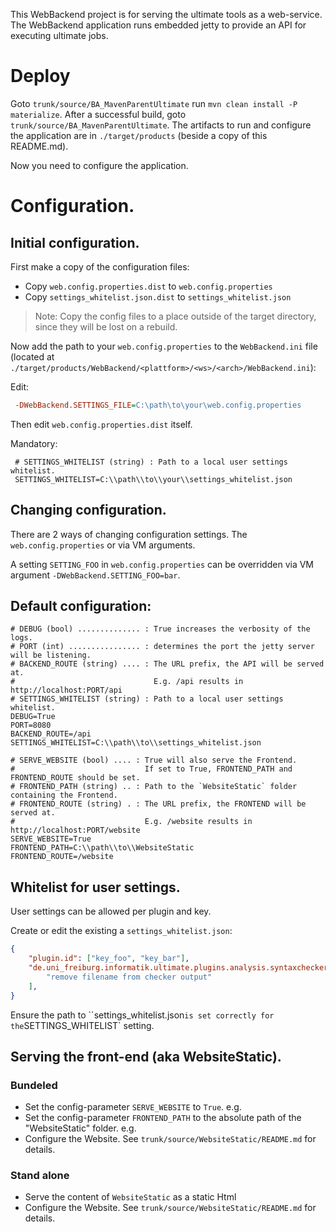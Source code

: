 This WebBackend project is for serving the ultimate tools as a web-service.
The WebBackend application runs embedded jetty to provide an API for executing ultimate jobs.

# Deploy
Goto `trunk/source/BA_MavenParentUltimate` run `mvn clean install -P materialize`.
After a successful build, goto `trunk/source/BA_MavenParentUltimate`. The artifacts to run and configure the application are in `./target/products` (beside a copy of this README.md).

Now you need to configure the application.

# Configuration.
## Initial configuration.
First make a copy of the configuration files:

* Copy `web.config.properties.dist` to `web.config.properties`
* Copy `settings_whitelist.json.dist` to `settings_whitelist.json`

> Note: Copy the config files to a place outside of the target directory, since they will be lost on a rebuild.

Now add the path to your `web.config.properties` to the `WebBackend.ini` file (located at `./target/products/WebBackend/<plattform>/<ws>/<arch>/WebBackend.ini`):

Edit:
```ini
 -DWebBackend.SETTINGS_FILE=C:\path\to\your\web.config.properties
```

Then edit `web.config.properties.dist` itself.

Mandatory:
```properties
 # SETTINGS_WHITELIST (string) : Path to a local user settings whitelist.
 SETTINGS_WHITELIST=C:\\path\\to\\your\\settings_whitelist.json
```

## Changing configuration.
There are 2 ways of changing configuration settings. The `web.config.properties` or via VM arguments.

A setting `SETTING_FOO` in `web.config.properties` can be overridden via VM argument `-DWebBackend.SETTING_FOO=bar`.

## Default configuration:

	# DEBUG (bool) .............. : True increases the verbosity of the logs.
	# PORT (int) ................ : determines the port the jetty server will be listening.
	# BACKEND_ROUTE (string) .... : The URL prefix, the API will be served at.
	#                               E.g. /api results in http://localhost:PORT/api
	# SETTINGS_WHITELIST (string) : Path to a local user settings whitelist.
	DEBUG=True
	PORT=8080
	BACKEND_ROUTE=/api
	SETTINGS_WHITELIST=C:\\path\\to\\settings_whitelist.json
	
	# SERVE_WEBSITE (bool) .... : True will also serve the Frontend.
	#                             If set to True, FRONTEND_PATH and FRONTEND_ROUTE should be set.
	# FRONTEND_PATH (string) .. : Path to the `WebsiteStatic` folder containing the Frontend.
	# FRONTEND_ROUTE (string) . : The URL prefix, the FRONTEND will be served at.
	#                             E.g. /website results in http://localhost:PORT/website
	SERVE_WEBSITE=True
	FRONTEND_PATH=C:\\path\\to\\WebsiteStatic
	FRONTEND_ROUTE=/website

## Whitelist for user settings.
User settings can be allowed per plugin and key.

Create or edit the existing a `settings_whitelist.json`:

```json
{
	"plugin.id": ["key_foo", "key_bar"],
	"de.uni_freiburg.informatik.ultimate.plugins.analysis.syntaxchecker": [
		"remove filename from checker output"
	],
}
```

Ensure the path to ``settings_whitelist.json` is set correctly for the `SETTINGS_WHITELIST` setting.

## Serving the front-end (aka WebsiteStatic).
### Bundeled
* Set the config-parameter `SERVE_WEBSITE` to `True`. e.g.
* Set the config-parameter `FRONTEND_PATH` to the absolute path of the "WebsiteStatic" folder. e.g.
* Configure the Website. See `trunk/source/WebsiteStatic/README.md` for details.

### Stand alone
* Serve the content of `WebsiteStatic` as a static Html
* Configure the Website. See `trunk/source/WebsiteStatic/README.md` for details.
